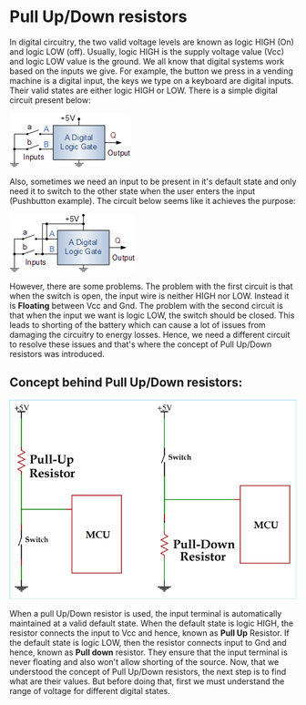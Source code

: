 # Pull Up/Down resistors
In digital circuitry, the two valid voltage levels are known as logic HIGH (On) and logic LOW (off). Usually, logic HIGH is the supply voltage value (Vcc) and logic LOW value is the ground. We all know that digital systems work based on the inputs we give. For example, the button we press in a vending machine is a digital input, the keys we type on a keyboard are digital inputs. Their valid states are either logic HIGH or LOW. There is a simple digital circuit present below:

![temp](https://github.com/CFI-Electronics-Club/Dev-Board-Documentation/blob/main/Getting%20Started/Images/logic2.jpg)

Also, sometimes we need an input to be present in it's default state and only need it to switch to the other state when the user enters the input (Pushbutton example). The circuit below seems like it achieves the purpose:

![temp](https://github.com/CFI-Electronics-Club/Dev-Board-Documentation/blob/main/Getting%20Started/Images/logic1.jpg)

However, there are some problems. The problem with the first circuit is that when the switch is open, the input wire is neither HIGH nor LOW. Instead it is **Floating** between Vcc and Gnd. The problem with the second circuit is that when the input we want is logic LOW, the switch should be closed. This leads to shorting of the battery which can cause a lot of issues from damaging the circuitry to energy losses. Hence, we need a different circuit to resolve these issues and that's where the concept of Pull Up/Down resistors was introduced.

## Concept behind Pull Up/Down resistors:

![temp](https://github.com/CFI-Electronics-Club/Dev-Board-Documentation/blob/main/Getting%20Started/Images/pullupdown.jpg)

When a pull Up/Down resistor is used, the input terminal is automatically maintained at a valid default state. When the default state is logic HIGH, the resistor connects the input to Vcc and hence, known as **Pull Up** Resistor. If the default state is logic LOW, then the resistor connects input to Gnd and hence, known as **Pull down** resistor. They ensure that the input terminal is never floating and also won't allow shorting of the source. Now, that we understood the concept of Pull Up/Down resistors, the next step is to find what are their values. But before doing that, first we must understand the range of voltage for different digital states. 

## 
